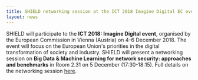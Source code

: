 ```yaml
---
title: SHIELD networking session at the ICT 2018 Imagine Digital EC event
layout: news
---
```


SHIELD will participate to the **ICT 2018: Imagine Digital event**, organised
by the European Commission in Vienna (Austria) on 4-6 December 2018. The event
will focus on the European Union's priorities in the digital transformation of
society and industry. SHIELD will present a networking session on **Big Data &
Machine Learning for network security: approaches and benchmarks** in Room 2.31
on 5 December (17:30-18:15). Full details on the networking session [here](https://ec.europa.eu/digital-single-market/events/cf/ict2018/item-display.cfm?id=21998).
